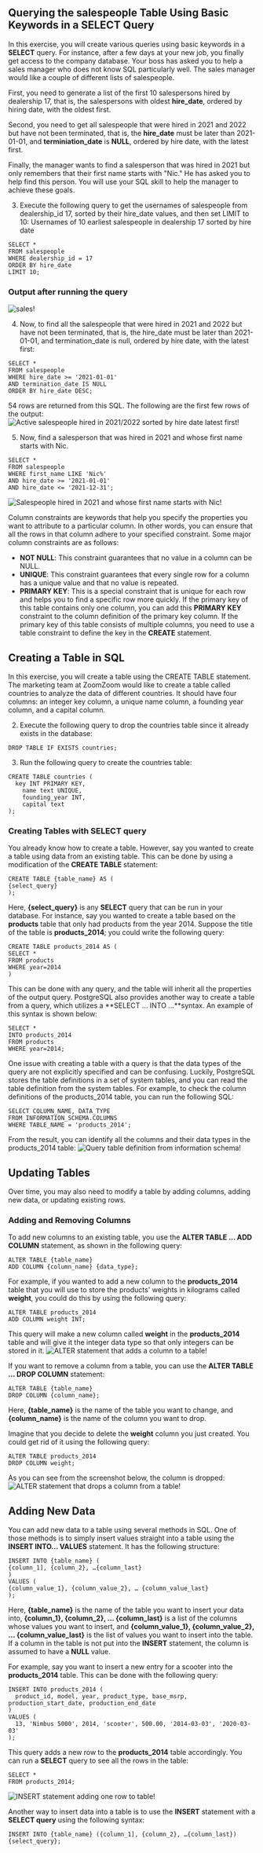 
## Querying the salespeople Table Using Basic Keywords in a SELECT Query

In this exercise, you will create various queries using basic keywords in a **SELECT** query. For instance, after a few days at your new job, you finally get access to the company database. Your boss has asked you to help a sales manager who does not know SQL particularly well. The sales manager
would like a couple of different lists of salespeople.


First, you need to generate a list of the first 10 salespersons hired by dealership 17, that is, the salespersons with oldest **hire_date**, ordered by hiring date, with the oldest first. 

Second, you need to get all salespeople that were hired in 2021 and 2022 but have not been terminated, that is, the **hire_date** must be later than 2021-01-01, and **terminiation_date** is **NULL**, ordered by hire date, with the latest first. 

Finally, the manager wants to find a salesperson that was hired in 2021 but
only remembers that their first name starts with "Nic." He has asked you to help find this person. You will use your SQL skill to help the manager to achieve these goals.





3. Execute the following query to get the usernames of salespeople from dealership_id 17, sorted by their hire_date values, and then set LIMIT to 10:   Usernames of 10 earliest salespeople in dealership 17 sorted by hire date
```
SELECT *
FROM salespeople
WHERE dealership_id = 17
ORDER BY hire_date
LIMIT 10;
```

### Output after running the query
![sales!](/images/sales.png)


4. Now, to find all the salespeople that were hired in 2021 and 2022 but have not been terminated, that is, the hire_date must be later than 2021-01-01, and termination_date is null, ordered by hire date, with the latest first:
```
SELECT *
FROM salespeople
WHERE hire_date >= '2021-01-01'
AND termination_date IS NULL
ORDER BY hire_date DESC;
```
54 rows are returned from this SQL. The following are the first few rows of the output:
![Active salespeople hired in 2021/2022 sorted by hire date latest first!](images/termination.png)


5. Now, find a salesperson that was hired in 2021 and whose first name starts with Nic.

```
SELECT *
FROM salespeople
WHERE first_name LIKE 'Nic%'
AND hire_date >= '2021-01-01'
AND hire_date <= '2021-12-31';
```
![Salespeople hired in 2021 and whose first name starts with Nic!](images/2021.png)


Column constraints are keywords that help you specify the properties you want to attribute to a particular column. In other words, you can ensure that all the rows in that column adhere to your   specified constraint. Some major column constraints are as follows:

- **NOT NULL**: This constraint guarantees that no value in a column can be NULL.
- **UNIQUE**: This constraint guarantees that every single row for a column has a unique value and that no value is repeated.
- **PRIMARY KEY**: This is a special constraint that is unique for each row and helps you to find a specific row more quickly. If the primary key of this table contains only one column, you can add this **PRIMARY KEY** constraint to the column definition of the primary key column. If the
primary key of this table consists of multiple columns, you need to use a table constraint to define the key in the **CREATE** statement.

## Creating a Table in SQL
In this exercise, you will create a table using the CREATE TABLE statement. The marketing team at ZoomZoom would like to create a table called countries to analyze the data of different countries. It should have four columns: an integer key column, a unique name column, a founding year column, and a capital column.

2. Execute the following query to drop the countries table since it already exists in the database:
```
DROP TABLE IF EXISTS countries;
```

3. Run the following query to create the countries table:
```
CREATE TABLE countries (
  key INT PRIMARY KEY,
	name text UNIQUE,
	founding_year INT,
	capital text
);
```

### Creating Tables with SELECT query
You already know how to create a table. However, say you wanted to create a table using data from an existing table. This can be done by using a modification of the **CREATE TABLE** statement:
```
CREATE TABLE {table_name} AS (
{select_query}
);
```
Here, **{select_query}** is any **SELECT** query that can be run in your database. For instance, say you wanted to create a table based on the **products** table that only had products from the year 2014. Suppose the title of the table is **products_2014**; you could write the following query:

```
CREATE TABLE products_2014 AS (
SELECT *
FROM products
WHERE year=2014
)
```

This can be done with any query, and the table will inherit all the properties of the output query.
PostgreSQL also provides another way to create a table from a query, which utilizes a **SELECT … INTO …**syntax. An example of this syntax is shown below:
```
SELECT *
INTO products_2014
FROM products
WHERE year=2014;
```

One issue with creating a table with a query is that the data types of the query are not explicitly specified and can be confusing. Luckily, PostgreSQL stores the table definitions in a set of system tables, and you can read the table definition from the system tables. For example, to check the column definitions of the products_2014 table, you can run the following SQL:
```
SELECT COLUMN_NAME, DATA_TYPE
FROM INFORMATION_SCHEMA.COLUMNS
WHERE TABLE_NAME = 'products_2014';
```
From the result, you can identify all the columns and their data types in the products_2014 table:
![Query table definition from information schema!](images/product.png)


## Updating Tables
Over time, you may also need to modify a table by adding columns, adding new data, or updating existing rows. 

### Adding and Removing Columns
To add new columns to an existing table, you use the **ALTER TABLE … ADD COLUMN** statement, as shown in the following query:
```
ALTER TABLE {table_name}
ADD COLUMN {column_name} {data_type};
```

For example, if you wanted to add a new column to the **products_2014** table that you will use to store the products' weights in kilograms called **weight**, you could do this by using the following
query:
```
ALTER TABLE products_2014
ADD COLUMN weight INT;
```
This query will make a new column called **weight** in the **products_2014** table and will give it the integer data type so that only integers can be stored in it.
![ALTER statement that adds a column to a table!](images/pr.png)

If you want to remove a column from a table, you can use the **ALTER TABLE … DROP COLUMN** statement:
```
ALTER TABLE {table_name}
DROP COLUMN {column_name};
```
Here, **{table_name}** is the name of the table you want to change, and **{column_name}** is the name of the column you want to drop.

Imagine that you decide to delete the **weight** column you just
created. You could get rid of it using the following query:
```
ALTER TABLE products_2014
DROP COLUMN weight;
```
As you can see from the screenshot below, the column is dropped:
![ALTER statement that drops a column from a table!](images/weight.png)

## Adding New Data
You can add new data to a table using several methods in SQL. One of those methods is to simply insert values straight into a table using the **INSERT INTO… VALUES** statement. It has the following structure:
```
INSERT INTO {table_name} (
{column_1], {column_2}, …{column_last}
)
VALUES (
{column_value_1}, {column_value_2}, … {column_value_last}
);
```
Here, **{table_name}** is the name of the table you want to insert your data into, **{column_1}, {column_2}, … {column_last}** is a list of the columns whose values you want to insert, and **{column_value_1}, {column_value_2}, … {column_value_last}** is the list of values you want to insert into the table. If a column in the table is not put into the **INSERT** statement, the column is assumed to have a **NULL** value.

For example, say you want to insert a new entry for a scooter into the **products_2014** table. This can be done with the following query:
```
INSERT INTO products_2014 (
  product_id, model, year, product_type, base_msrp, production_start_date, production_end_date
)
VALUES (
  13, 'Nimbus 5000', 2014, 'scooter', 500.00, '2014-03-03', '2020-03-03'
);
```
This query adds a new row to the **products_2014** table accordingly. You can run a **SELECT** query to see all the rows in the table:
```
SELECT *
FROM products_2014;
```
![INSERT statement adding one row to table!](images/scooter.png)

Another way to insert data into a table is to use the **INSERT** statement with a **SELECT query** using the following syntax:
```
INSERT INTO {table_name} ({column_1], {column_2}, …{column_last})
{select_query};
```




